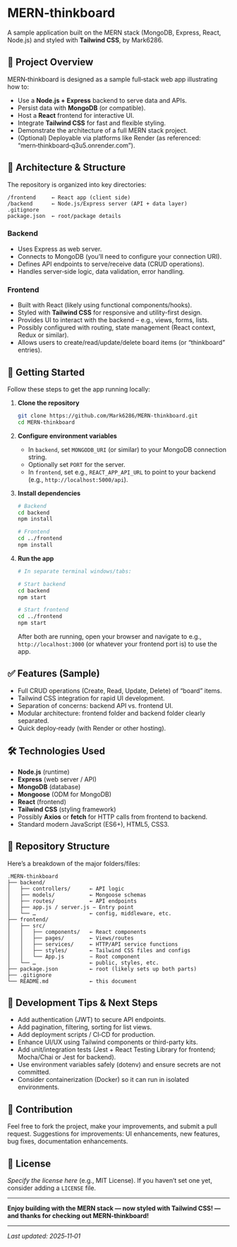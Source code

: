 # MERN‑thinkboard

A sample application built on the MERN stack (MongoDB, Express, React, Node.js) and styled with **Tailwind CSS**, by Mark6286.

## 🎯 Project Overview

MERN‑thinkboard is designed as a sample full‑stack web app illustrating how to:
- Use a **Node.js + Express** backend to serve data and APIs.
- Persist data with **MongoDB** (or compatible).
- Host a **React** frontend for interactive UI.
- Integrate **Tailwind CSS** for fast and flexible styling.
- Demonstrate the architecture of a full MERN stack project.
- (Optional) Deployable via platforms like Render (as referenced: “mern‑thinkboard‑q3u5.onrender.com”).

## 🧩 Architecture & Structure

The repository is organized into key directories:
```
/frontend     ← React app (client side)
/backend      ← Node.js/Express server (API + data layer)
.gitignore
package.json  ← root/package details
```

### Backend
- Uses Express as web server.
- Connects to MongoDB (you’ll need to configure your connection URI).
- Defines API endpoints to serve/receive data (CRUD operations).
- Handles server‑side logic, data validation, error handling.

### Frontend
- Built with React (likely using functional components/hooks).
- Styled with **Tailwind CSS** for responsive and utility-first design.
- Provides UI to interact with the backend – e.g., views, forms, lists.
- Possibly configured with routing, state management (React context, Redux or similar).
- Allows users to create/read/update/delete board items (or “thinkboard” entries).

## 🚀 Getting Started

Follow these steps to get the app running locally:

1. **Clone the repository**  
   ```bash
   git clone https://github.com/Mark6286/MERN‑thinkboard.git  
   cd MERN‑thinkboard  
   ```

2. **Configure environment variables**  
   - In `backend`, set `MONGODB_URI` (or similar) to your MongoDB connection string.  
   - Optionally set `PORT` for the server.  
   - In `frontend`, set e.g., `REACT_APP_API_URL` to point to your backend (e.g., `http://localhost:5000/api`).

3. **Install dependencies**  
   ```bash
   # Backend  
   cd backend  
   npm install  

   # Frontend  
   cd ../frontend  
   npm install  
   ```

4. **Run the app**  
   ```bash
   # In separate terminal windows/tabs:

   # Start backend  
   cd backend  
   npm start  

   # Start frontend  
   cd ../frontend  
   npm start  
   ```

   After both are running, open your browser and navigate to e.g., `http://localhost:3000` (or whatever your frontend port is) to use the app.

## ✅ Features (Sample)
- Full CRUD operations (Create, Read, Update, Delete) of “board” items.
- Tailwind CSS integration for rapid UI development.
- Separation of concerns: backend API vs. frontend UI.
- Modular architecture: frontend folder and backend folder clearly separated.
- Quick deploy‑ready (with Render or other hosting).

## 🛠️ Technologies Used
- **Node.js** (runtime)
- **Express** (web server / API)
- **MongoDB** (database)
- **Mongoose** (ODM for MongoDB)
- **React** (frontend)
- **Tailwind CSS** (styling framework)
- Possibly **Axios** or **fetch** for HTTP calls from frontend to backend.
- Standard modern JavaScript (ES6+), HTML5, CSS3.

## 📁 Repository Structure
Here’s a breakdown of the major folders/files:
```
.MERN‑thinkboard
├── backend/
│   ├── controllers/      ← API logic
│   ├── models/           ← Mongoose schemas
│   ├── routes/           ← API endpoints
│   ├── app.js / server.js − Entry point
│   └── …                 ← config, middleware, etc.
├── frontend/
│   ├── src/
│   │   ├── components/   ← React components
│   │   ├── pages/        ← Views/routes
│   │   ├── services/     ← HTTP/API service functions
│   │   ├── styles/       ← Tailwind CSS files and configs
│   │   └── App.js        − Root component
│   └── …                 ← public, styles, etc.
├── package.json          ← root (likely sets up both parts)
├── .gitignore
└── README.md             ← this document
```

## 🔧 Development Tips & Next Steps
- Add authentication (JWT) to secure API endpoints.
- Add pagination, filtering, sorting for list views.
- Add deployment scripts / CI‑CD for production.
- Enhance UI/UX using Tailwind components or third-party kits.
- Add unit/integration tests (Jest + React Testing Library for frontend; Mocha/Chai or Jest for backend).
- Use environment variables safely (dotenv) and ensure secrets are not committed.
- Consider containerization (Docker) so it can run in isolated environments.

## 🙌 Contribution
Feel free to fork the project, make your improvements, and submit a pull request. Suggestions for improvements: UI enhancements, new features, bug fixes, documentation enhancements.

## 📄 License
*Specify the license here* (e.g., MIT License).
If you haven’t set one yet, consider adding a `LICENSE` file.

---

**Enjoy building with the MERN stack — now styled with Tailwind CSS! — and thanks for checking out MERN‑thinkboard!**

---
*Last updated: 2025‑11‑01*
